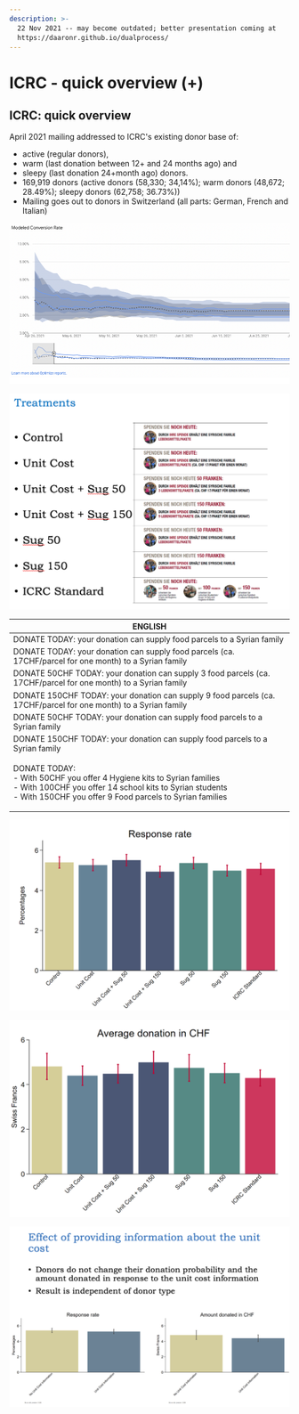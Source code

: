 ```yaml
---
description: >-
  22 Nov 2021 -- may become outdated; better presentation coming at
  https://daaronr.github.io/dualprocess/
---
```


# ICRC - quick overview (+)

## ICRC: quick overview

April 2021 mailing addressed to ICRC's existing donor base of:

* active (regular donors),
* warm (last donation between 12+ and 24 months ago) and
* sleepy (last donation 24+month ago) donors.
* 169,919 donors (active donors (58,330; 34,14%); warm donors (48,672; 28.49%); sleepy donors (62,758; 36.73%))
* Mailing goes out to donors in Switzerland (all parts: German, French and Italian)

![](<../../.gitbook/assets/image (1) (1) (1).png>)

![ICRC mailings -- differences in inserts](<../../.gitbook/assets/image (19) (1) (1) (1) (1).png>)

| ENGLISH                                                                                                                                                                                                    |
| ---------------------------------------------------------------------------------------------------------------------------------------------------------------------------------------------------------- |
| DONATE TODAY: your donation can supply food parcels to a Syrian family                                                                                                                                     |
| DONATE TODAY: your donation can supply food parcels (ca. 17CHF/parcel for one month) to a Syrian family                                                                                                    |
| DONATE 50CHF TODAY: your donation can supply 3 food parcels (ca. 17CHF/parcel for one month) to a Syrian family                                                                                            |
| DONATE 150CHF TODAY: your donation can supply 9 food parcels (ca. 17CHF/parcel for one month) to a Syrian family                                                                                           |
| DONATE 50CHF TODAY: your donation can supply food parcels to a Syrian family                                                                                                                               |
| DONATE 150CHF TODAY: your donation can supply food parcels to a Syrian family                                                                                                                              |
| <p>DONATE TODAY:<br>- With 50CHF you offer 4 Hygiene kits to Syrian families<br>- With 100CHF you offer 14 school kits to Syrian students<br>- With 150CHF you offer 9 Food parcels to Syrian families</p> |

![Response rates per 100; bars= 95% CI's (?)](<../../.gitbook/assets/image (15) (1) (1) (1) (1) (1).png>)

![Average donations per mailing -- includes zeroes](<../../.gitbook/assets/image (18) (1) (1) (1) (1) (1).png>)

![Focus on 'cost-per-outcome' (pooled treatments)](<../../.gitbook/assets/image (12) (1) (1) (1) (1).png>)
